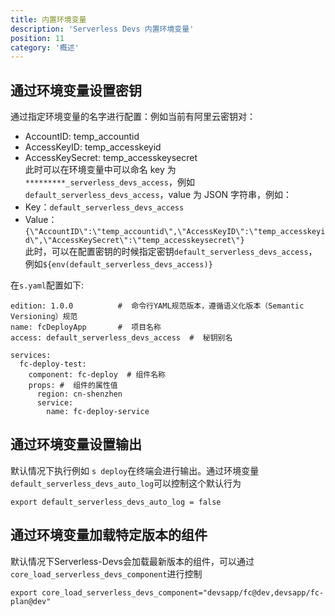 ```yaml
---
title: 内置环境变量
description: 'Serverless Devs 内置环境变量'
position: 11
category: '概述'
---
```


## 通过环境变量设置密钥
通过指定环境变量的名字进行配置：例如当前有阿里云密钥对：

   - AccountID: temp_accountid
   - AccessKeyID: temp_accesskeyid
   - AccessKeySecret: temp_accesskeysecret  
     此时可以在环境变量中可以命名 key 为`*********_serverless_devs_access`，例如`default_serverless_devs_access`，value 为 JSON 字符串，例如：
   - Key：`default_serverless_devs_access`
   - Value：`{\"AccountID\":\"temp_accountid\",\"AccessKeyID\":\"temp_accesskeyid\",\"AccessKeySecret\":\"temp_accesskeysecret\"}`  
     此时，可以在配置密钥的时候指定密钥`default_serverless_devs_access`，例如`${env(default_serverless_devs_access)}`

   在`s.yaml`配置如下:

   ```
   edition: 1.0.0          #  命令行YAML规范版本，遵循语义化版本（Semantic Versioning）规范
   name: fcDeployApp       #  项目名称
   access: default_serverless_devs_access  #  秘钥别名

   services:
     fc-deploy-test:
       component: fc-deploy  # 组件名称
       props: #  组件的属性值
         region: cn-shenzhen
         service:
           name: fc-deploy-service
   ```

## 通过环境变量设置输出
默认情况下执行例如 `s deploy`在终端会进行输出。通过环境变量 `default_serverless_devs_auto_log`可以控制这个默认行为
```
export default_serverless_devs_auto_log = false
```

## 通过环境变量加载特定版本的组件
默认情况下Serverless-Devs会加载最新版本的组件，可以通过`core_load_serverless_devs_component`进行控制
```
export core_load_serverless_devs_component="devsapp/fc@dev,devsapp/fc-plan@dev"
```